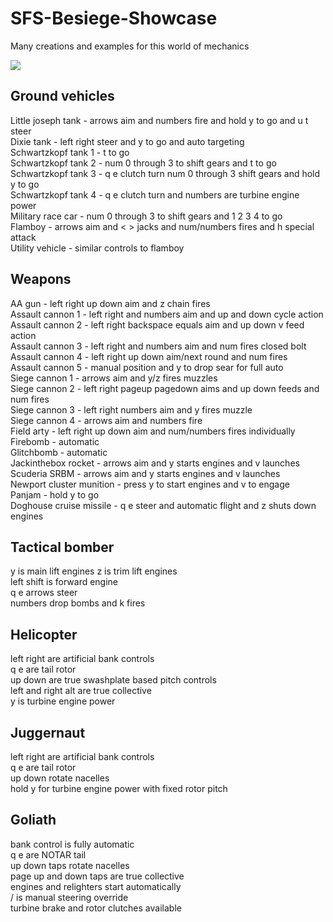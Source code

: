 # SFS-Besiege-Showcase
Many creations and examples for this world of mechanics

![](https://github.com/bobbybudnick/SFS-Besiege-Showcase/blob/main/Besiege_06_21_2022_11_21_05.png)

Ground vehicles
-----
Little joseph tank - arrows aim and numbers fire and hold y to go and u t steer  
Dixie tank - left right steer and y to go and auto targeting  
Schwartzkopf tank 1 - t to go  
Schwartzkopf tank 2 - num 0 through 3 to shift gears and t to go  
Schwartzkopf tank 3 - q e clutch turn num 0 through 3 shift gears and hold y to go  
Schwartzkopf tank 4 - q e clutch turn and numbers are turbine engine power  
Military race car - num 0 through 3 to shift gears and 1 2 3 4 to go  
Flamboy - arrows aim and < > jacks and num/numbers fires and h special attack  
Utility vehicle - similar controls to flamboy

Weapons
-----
AA gun - left right up down aim and z chain fires  
Assault cannon 1 - left right and numbers aim and up and down cycle action  
Assault cannon 2 - left right backspace equals aim and up down v feed action  
Assault cannon 3 - left right and numbers aim and num fires closed bolt  
Assault cannon 4 - left right up down aim/next round and num fires  
Assault cannon 5 - manual position and y to drop sear for full auto  
Siege cannon 1 - arrows aim and y/z fires muzzles  
Siege cannon 2 - left right pageup pagedown aims and up down feeds and num fires  
Siege cannon 3 - left right numbers aim and y fires muzzle  
Siege cannon 4 - arrows aim and numbers fire  
Field arty - left right up down aim and num/numbers fires individually  
Firebomb - automatic  
Glitchbomb - automatic  
Jackinthebox rocket - arrows aim and y starts engines and v launches  
Scuderia SRBM - arrows aim and y starts engines and v launches  
Newport cluster munition - press y to start engines and v to engage  
Panjam - hold y to go  
Doghouse cruise missile - q e steer and automatic flight and z shuts down engines

Tactical bomber
-----
y is main lift engines z is trim lift engines  
left shift is forward engine  
q e arrows steer  
numbers drop bombs and k fires

Helicopter
-----
left right are artificial bank controls  
q e are tail rotor  
up down are true swashplate based pitch controls  
left and right alt are true collective  
y is turbine engine power

Juggernaut
-----
left right are artificial bank controls  
q e are tail rotor  
up down rotate nacelles  
hold y for turbine engine power with fixed rotor pitch

Goliath
-----
bank control is fully automatic  
q e are NOTAR tail  
up down taps rotate nacelles  
page up and down taps are true collective  
engines and relighters start automatically  
/ is manual steering override  
turbine brake and rotor clutches available

